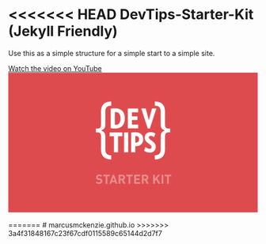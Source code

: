 <<<<<<< HEAD
DevTips-Starter-Kit (Jekyll Friendly)
===================

Use this as a simple structure for a simple start to a simple site.


<a href="http://www.youtube.com/watch?feature=player_embedded&v=GTBaQ2DcGUk
" target="_blank">
Watch the video on YouTube
<img src="thumbnail.png" 
alt="Watch the video on youtube" />

</a>
=======
# marcusmckenzie.github.io
>>>>>>> 3a4f31848167c23f67cdf0115589c65144d2d7f7
